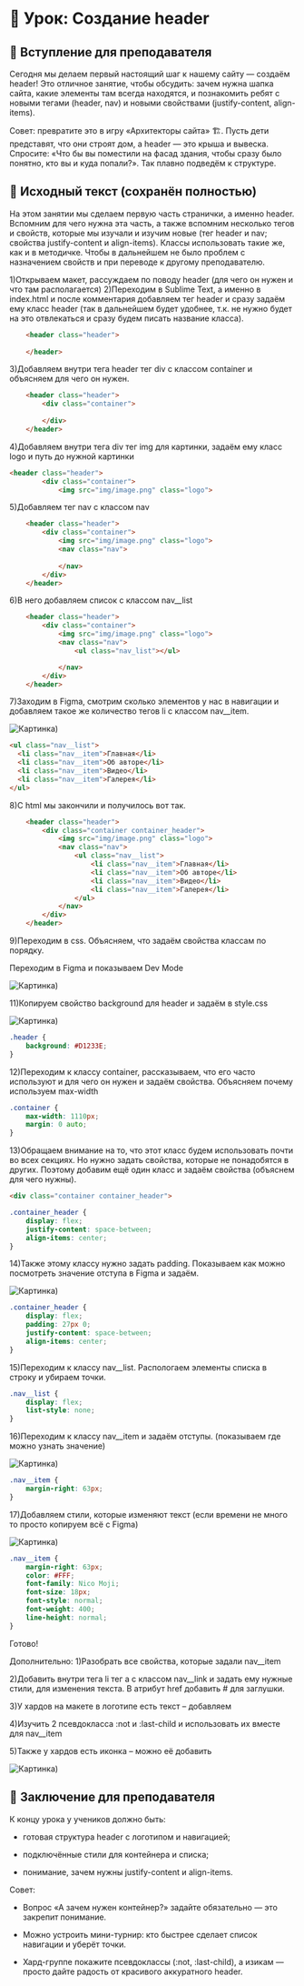 # 🚀 Урок: Создание header
## 🎤 Вступление для преподавателя

Сегодня мы делаем первый настоящий шаг к нашему сайту — создаём header!
Это отличное занятие, чтобы обсудить: зачем нужна шапка сайта, какие элементы там всегда находятся, и познакомить ребят с новыми тегами (header, nav) и новыми свойствами (justify-content, align-items).

Совет: превратите это в игру «Архитекторы сайта» 🏗️. Пусть дети представят, что они строят дом, а header — это крыша и вывеска. Спросите: «Что бы вы поместили на фасад здания, чтобы сразу было понятно, кто вы и куда попали?». Так плавно подведём к структуре.

## 📖 Исходный текст (сохранён полностью)

На этом занятии мы сделаем первую часть странички, а именно header. Вспомним для чего нужна эта часть, а также вспомним несколько тегов и свойств, которые мы изучали и изучим новые (тег header и nav; свойства justify-content и align-items).
Классы использовать такие же, как и в методичке. Чтобы в дальнейшем не было проблем с назначением свойств и при переводе к другому преподавателю.

1)Открываем макет, рассуждаем по поводу header (для чего он нужен и что там располагается)
2)Переходим в Sublime Text, а именно в index.html и после комментария добавляем тег header и сразу задаём ему класс header (так в дальнейшем будет удобнее, т.к. не нужно будет на это отвлекаться и сразу будем писать название класса).

```html
	<header class="header">
		
	</header>
```

3)Добавляем внутри тега header тег div с классом container и объясняем для чего он нужен.
```html
	<header class="header">
		<div class="container">
			
		</div>
	</header>
```
4)Добавляем внутри тега div тег img для картинки, задаём ему класс logo и путь до нужной картинки
```html
<header class="header">
		<div class="container">
			<img src="img/image.png" class="logo">
```
5)Добавляем тег nav с классом nav
```html
	<header class="header">
		<div class="container">
			<img src="img/image.png" class="logo">
			<nav class="nav">
				
			</nav>
		</div>
	</header>
```
6)В него добавляем список с классом nav__list
```html
	<header class="header">
		<div class="container">
			<img src="img/image.png" class="logo">
			<nav class="nav">
				<ul class="nav_list"></ul>

			</nav>
		</div>
	</header>
```
7)Заходим в Figma, смотрим сколько элементов у нас в навигации и добавляем такое же количество тегов li с классом nav__item.

<img src="images/Picture (45).png" alt="Картинка)">

```html
<ul class="nav__list">
  <li class="nav__item">Главная</li>
  <li class="nav__item">Об авторе</li>
  <li class="nav__item">Видео</li>
  <li class="nav__item">Галерея</li>
</ul>
```
8)С html мы закончили и получилось вот так.
```html
	<header class="header">
		<div class="container container_header">
			<img src="img/image.png" class="logo">
			<nav class="nav">
				<ul class="nav__list">
					<li class="nav__item">Главная</li>
					<li class="nav__item">Об авторе</li>
					<li class="nav__item">Видео</li>
					<li class="nav__item">Галерея</li>
				</ul>
			</nav>
		</div>
	</header>
```
9)Переходим в css. Объясняем, что задаём свойства классам по порядку.

Переходим в Figma и показываем Dev Mode

<img src="images/Picture (46).png" alt="Картинка)">

11)Копируем свойство background для header и задаём в style.css

<img src="images/Picture (47).png" alt="Картинка)">

```css
.header {
	background: #D1233E;
}
```

12)Переходим к классу container, рассказываем, что его часто используют и для чего он нужен и задаём свойства. Объясняем почему используем max-width

```css
.container {
	max-width: 1110px;
	margin: 0 auto;
}
```

13)Обращаем внимание на то, что этот класс будем использовать почти во всех секциях. Но нужно задать свойства, которые не понадобятся в других. Поэтому добавим ещё один класс и задаём свойства (объяснем для чего нужны).
```html
<div class="container container_header">
```
```css
.container_header {
	display: flex;
	justify-content: space-between;
	align-items: center;
}
```

14)Также этому классу нужно задать padding. Показываем как можно посмотреть значение отступа в Figma и задаём.

<img src="images/Picture (48).png" alt="Картинка)">

```css
.container_header {
	display: flex;
	padding: 27px 0;
	justify-content: space-between;
	align-items: center;
}
```

15)Переходим к классу nav__list. Распологаем элементы списка в строку и убираем точки.

```css
.nav__list {
	display: flex;
	list-style: none;
}
```

16)Переходим к классу nav__item и задаём отступы. (показываем где можно узнать значение)

<img src="images/Picture (49).png" alt="Картинка)">

```css
.nav__item {
	margin-right: 63px;
}
```

17)Добавляем стили, которые изменяют текст (если времени не много то просто копируем всё с Figma)

<img src="images/Picture (50).png" alt="Картинка)">

```css
.nav__item {
	margin-right: 63px;
	color: #FFF;
	font-family: Nico Moji;
	font-size: 18px;
	font-style: normal;
	font-weight: 400;
	line-height: normal;
}
```

Готово!

Дополнительно:
1)Разобрать все свойства, которые задали nav__item

2)Добавить внутри тега li тег a с классом nav__link и задать ему нужные стили, для изменения текста. В атрибут href добавить # для заглушки.

3)У хардов на макете в логотипе есть текст – добавляем

4)Изучить 2 псевдокласса :not и :last-child и использовать их вместе для nav__item

5)Также у хардов есть иконка – можно её добавить

<img src="images/Picture (51).png" alt="Картинка)">

## 🎯 Заключение для преподавателя

К концу урока у учеников должно быть:

- готовая структура header с логотипом и навигацией;

- подключённые стили для контейнера и списка;

- понимание, зачем нужны justify-content и align-items.

Совет:

- Вопрос «А зачем нужен контейнер?» задайте обязательно — это закрепит понимание.

- Можно устроить мини-турнир: кто быстрее сделает список навигации и уберёт точки.

- Хард-группе покажите псевдоклассы (:not, :last-child), а изикам — просто дайте радость от красивого аккуратного header.
